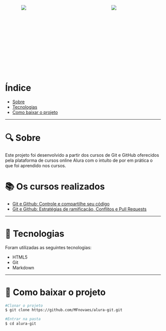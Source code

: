 <div style="margin-bottom: 250px" align="center">
    <div style="width: 400px">
        <div style="width: 200px; float: right">
            <img src="https://pbs.twimg.com/profile_images/1333609520849969161/hrA0M5ZG.jpg">
        </div>
        <div style="width: 200px; float: left">
            <img style="float: left" src="https://camo.githubusercontent.com/ce9c7a173f38722e129d5ae832a11c928ff72683fae74cbcb9fff41fd9957e63/68747470733a2f2f75706c6f61642e77696b696d656469612e6f72672f77696b6970656469612f636f6d6d6f6e732f7468756d622f332f33662f4769745f69636f6e2e7376672f3130323470782d4769745f69636f6e2e7376672e706e67">
        </div>
    </div>
</div>

# Índice

- [Sobre](#-sobre)
- [Tecnologias](#-tecnologias)
- [Como baixar o projeto](#-como-baixar-o-projeto)

---

# 🔍 Sobre

Este projeto foi desenvolvido a partir dos cursos de Git e GitHub oferecidos pela plataforma de cursos online Alura com o intuíto de por em prática o que foi aprendido nos cursos.

# 📚 Os cursos realizados

- [Git e Github: Controle e compartilhe seu código]()
- [Git e Github: Estratégias de ramificação, Conflitos e Pull Requests](https://www.alura.com.br/curso-online-git-github-branching-conflitos-pull-requests)

---

# 🤖 Tecnologias

Foram utilizadas as seguintes tecnologias:

- HTML5
- Git
- Markdown

---

# 📂 Como baixar o projeto

```bash
#Clonar o projeto
$ git clone https://github.com/MFnovaes/alura-git.git

#Entrar na pasta
$ cd alura-git
```
